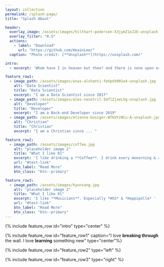 ```yaml
---
layout: collection
permalink: /splash-page/
title: "Splash About"

header:
  overlay_image: /assets/images/hilthart-pedersen-X3jymZ1oJ2E-unsplash.jpg
  overlay_filter: "0.5"
  actions:
    - label: "Download"
      url: "https://github.com/HeainLee/"
  caption: "Photo credit: [**Unsplash**](https://unsplash.com)"

intro: 
  - excerpt: 'Whom have I in heaven but thee? and there is none upon earth that I desire beside thee. My flesh and my heart faileth: but God is the strength of my heart, and my portion for ever. Psalms 73:25-26'

feature_row1:
  - image_path: /assets/images/anas-alshanti-feXpdV001o4-unsplash.jpg
    alt: "Data Scientist"
    title: "Data Scientist"
    excerpt: "I am a Data Scientist since 2017"
  - image_path: /assets/images/ales-nesetril-Im7lZjxeLhg-unsplash.jpg
    alt: "Developer"
    title: "Developer"
    excerpt: "I am a Back-end Developer since 2019"
  - image_path: /assets/images/etienne-bosiger-WTkUYzNCu-A-unsplash.jpg
    alt: "Christian"
    title: "Christian"
    excerpt: "I am a Christian since ... "

feature_row2:
  - image_path: /assets/images/coffee.jpg
    alt: "placeholder image 2"
    title: "What I like 01"
    excerpt: 'I like drinking a **Coffee**. I drink every mooorning & afternooon'
    url: "#test-link"
    btn_label: "Read More"
    btn_class: "btn--primary"

feature_row3:
  - image_path: /assets/images/hyunsang.jpg
    alt: "placeholder image 2"
    title: "What I like 01"
    excerpt: 'I like **Musicians**. Especially *HSS* & *Hoppipolla* ' 
    url: "#test-link"
    btn_label: "Read More"
    btn_class: "btn--primary"
---
```


{% include feature_row id="intro" type="center" %}

{% include feature_row id="feature_row1" caption="I love **breaking through** the wall. I love **learning** something new" type="center"%}

{% include feature_row id="feature_row2" type="left" %}

{% include feature_row id="feature_row3" type="right" %}